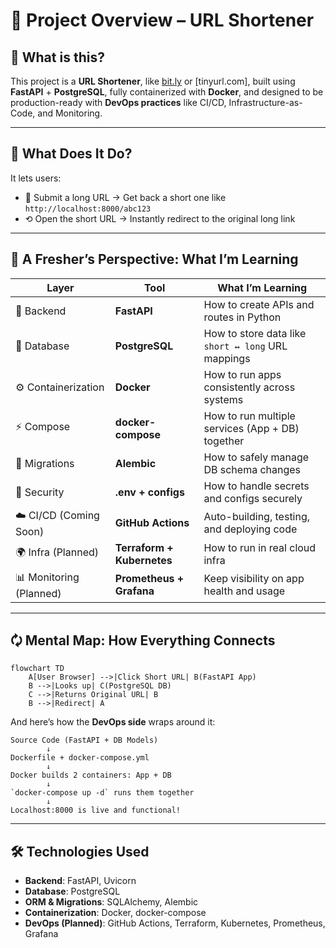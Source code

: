 # 🚀 Project Overview – URL Shortener

## 🧠 What is this?

This project is a **URL Shortener**, like [bit.ly](https://bit.ly) or \[tinyurl.com], built using **FastAPI** + **PostgreSQL**, fully containerized with **Docker**, and designed to be production-ready with **DevOps practices** like CI/CD, Infrastructure-as-Code, and Monitoring.

---

## 🔗 What Does It Do?

It lets users:

* 🎯 Submit a long URL
  → Get back a short one like `http://localhost:8000/abc123`
* ⟲ Open the short URL
  → Instantly redirect to the original long link

---

## 👶 A Fresher’s Perspective: What I’m Learning

| Layer                   | Tool                       | What I’m Learning                                  |
| ----------------------- | -------------------------- | -------------------------------------------------- |
| 🧠 Backend              | **FastAPI**                | How to create APIs and routes in Python            |
| 📂 Database             | **PostgreSQL**             | How to store data like `short ↔ long` URL mappings |
| ⚙️ Containerization     | **Docker**                 | How to run apps consistently across systems        |
| ⚡ Compose               | **docker-compose**         | How to run multiple services (App + DB) together   |
| 🔐 Migrations           | **Alembic**                | How to safely manage DB schema changes             |
| 🔐 Security             | **.env + configs**         | How to handle secrets and configs securely         |
| ☁️ CI/CD (Coming Soon)  | **GitHub Actions**         | Auto-building, testing, and deploying code         |
| 🌍 Infra (Planned)      | **Terraform + Kubernetes** | How to run in real cloud infra                     |
| 📊 Monitoring (Planned) | **Prometheus + Grafana**   | Keep visibility on app health and usage            |

---

## 🗘️ Mental Map: How Everything Connects

```mermaid
flowchart TD
    A[User Browser] -->|Click Short URL| B(FastAPI App)
    B -->|Looks up| C(PostgreSQL DB)
    C -->|Returns Original URL| B
    B -->|Redirect| A
```

And here’s how the **DevOps side** wraps around it:

```
Source Code (FastAPI + DB Models)
        ↓
Dockerfile + docker-compose.yml
        ↓
Docker builds 2 containers: App + DB
        ↓
`docker-compose up -d` runs them together
        ↓
Localhost:8000 is live and functional!
```

---

## 🛠️ Technologies Used

* **Backend**: FastAPI, Uvicorn
* **Database**: PostgreSQL
* **ORM & Migrations**: SQLAlchemy, Alembic
* **Containerization**: Docker, docker-compose
* **DevOps (Planned)**: GitHub Actions, Terraform, Kubernetes, Prometheus, Grafana
